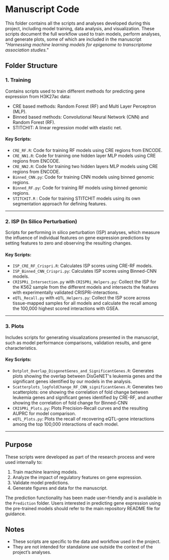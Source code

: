 # Manuscript Code  

This folder contains all the scripts and analyses developed during this project, including model training, data analysis, and visualization. These scripts document the full workflow used to train models, perform analyses, and generate plots, some of which are included in the manuscript *"Harnessing machine learning models for epigenome to transcriptome association studies."*  


## Folder Structure  

### 1. Training  
Contains scripts used to train different methods for predicting gene expression from H3K27ac data:

- CRE based methods: Random Forest (RF) and Multi Layer Perceptron (MLP).
- Binned based methods: Convolutional Neural Network (CNN) and Random Forest (RF).
- STITCHIT: A linear regression model with elastic net.

#### Key Scripts:  
- `CRE_RF.R`: Code for training RF models using CRE regions from ENCODE.  
- `CRE_NN1.R`: Code for training one hidden layer MLP models using CRE regions from ENCODE.
- `CRE_NN2.R`: Code for training two hidden layers MLP models using CRE regions from ENCODE.
- `Binned_CNN.py`: Code for training CNN models using binned genomic regions.  
- `Binned_RF.py`: Code for training RF models using binned genomic regions.
- `STITCHIT.R` : Code for training STITCHIT models using its own segmentation approach for defining features.

  
---


### 2. ISP (In Silico Perturbation)  
Scripts for performing in silico perturbation (ISP) analyses, which measure the influence of individual features on gene expression predictions by setting features to zero and observing the resulting changes.  

#### Key Scripts:  
- `ISP_CRE_RF_Crispri.R`: Calculates ISP scores using CRE-RF models.  
- `ISP_Binned_CNN_Crispri.py`: Calculates ISP scores using Binned-CNN models.
- `CRISPRi_Intersection.py` with `CRISPRi_Helpers.py`: Collect the ISP for the K562 sample from the different models and intersects the features with experimentally validated CRISPRi-interactions.
- `eQTL_Recall.py` with `eQTL_Helpers.py`: Collect the ISP score across tissue-mapped samples for all models and calculate the recall among the 100,000 highest scored interactions with GSEA.
 
---

### 3. Plots  
Includes scripts for generating visualizations presented in the manuscript, such as model performance comparisons, validation results, and gene characteristics.  

#### Key Scripts:  
- `Dotplot_Overlap_DisgenetGenes_and_SignificantGenes.R`: Generates plots showing the overlap between DisGeNET's leukemia genes and the significant genes identified by our models in the analysis.
- `Scatterplots_logfoldChange_RF_CNN_significantGenes.R`: Generates two scatterplots: one showing the correlation of fold change between leukemia genes and significant genes identified by CRE-RF, and another showing the correlation of fold change for Binned-CNN
- `CRISPRi_Plots.py`: Plots Precision-Recall curves and the resulting AUPRC for model comparison.
- `eQTL_Plots.py`: Plots the recall of recovering eQTL-gene interactions among the top 100,000 interactions of each model.

---

## Purpose  
These scripts were developed as part of the research process and were used internally to:  
1. Train machine learning models.  
2. Analyze the impact of regulatory features on gene expression.  
3. Validate model predictions.  
4. Generate figures and data for the manuscript.  

The prediction functionality has been made user-friendly and is available in the `Prediction` folder. Users interested in predicting gene expression using the pre-trained models should refer to the main repository README file for guidance.  

## Notes  
- These scripts are specific to the data and workflow used in the project.  
- They are not intended for standalone use outside the context of the project’s analyses.  

